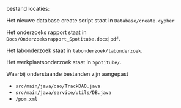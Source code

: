 bestand locaties:

Het nieuwe database create script staat in `Database/create.cypher`

Het onderzoeks rapport staat in `Docs/Onderzoeksrapport_Spotitube.docx|pdf`.

Het labonderzoek staat in `labonderzoek/labonderzoek`.

Het werkplaatsonderzoek staat in `Spotitube/`.

Waarbij onderstaande bestanden zijn aangepast

* `src/main/java/dao/TrackDAO.java`
* `src/main/java/service/utils/DB.java`
* `/pom.xml`
